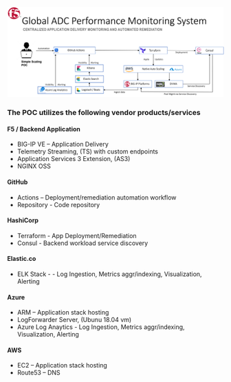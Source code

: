 <img src="images/mainpic.png" alt="Italian Trulli">

### The POC utilizes the following vendor products/services

#### F5 / Backend Application
  * BIG-IP VE – Application Delivery 
  * Telemetry Streaming, (TS) with custom endpoints
  * Application Services 3 Extension, (AS3)
  * NGINX OSS
  
#### GitHub 
  * Actions – Deployment/remediation automation workflow
  * Repository  - Code repository

#### HashiCorp
  * Terraform - App Deployment/Remediation
  * Consul - Backend workload service discovery 

#### Elastic.co
  * ELK Stack -  - Log Ingestion, Metrics aggr/indexing, Visualization, Alerting

#### Azure
 * ARM – Application stack hosting
 * LogForwarder Server, (Ubunu 18.04 vm)
 * Azure Log Anaytics - Log Ingestion, Metrics aggr/indexing, Visualization, Alerting

#### AWS
  * EC2 – Application stack hosting
  * Route53 – DNS 
